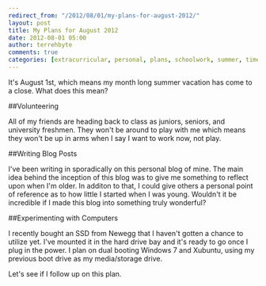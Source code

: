 ```yaml
---
redirect_from: "/2012/08/01/my-plans-for-august-2012/"
layout: post
title: My Plans for August 2012
date: 2012-08-01 05:00
author: terrehbyte
comments: true
categories: [extracurricular, personal, plans, schoolwork, summer, time, volunteering, work]
---
```

It's August 1st, which means my month long summer vacation has come to a close. What does this mean?  

##Volunteering

All of my friends are heading back to class as juniors, seniors, and university freshmen. They won't be around to play with me which means they won't be up in arms when I say I want to work now, not play.  

##Writing Blog Posts

I've been writing in sporadically on this personal blog of mine. The main idea behind the inception of this blog was to give me something to reflect upon when I'm older. In additon to that, I could give others a personal point of reference as to how little I started when I was young. Wouldn't it be incredible if I made this blog into something truly wonderful?  

##Experimenting with Computers

I recently bought an SSD from Newegg that I haven't gotten a chance to utilize yet. I've mounted it in the hard drive bay and it's ready to go once I plug in the power. I plan on dual booting Windows 7 and Xubuntu, using my previous boot drive as my media/storage drive.  

Let's see if I follow up on this plan.  